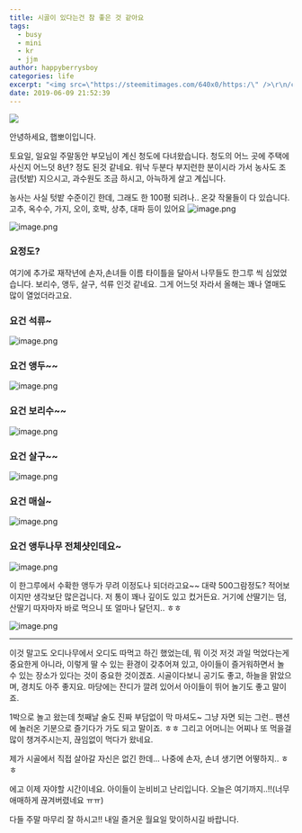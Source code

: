 ```yaml
---
title: 시골이 있다는건 참 좋은 것 같아요
tags:
  - busy
  - mini
  - kr
  - jjm
author: happyberrysboy
categories: life
excerpt: "<img src=\"https://steemitimages.com/640x0/https:/\" />\r\n/cdn.steemitimages.com/DQmU8hwnAWm29BmczzrLHGfxPhDsUyr8VQwF8UiFdRrFgjY/％EC％83％88％20％ED％8C％8C％EC％9D％BC％202019-02-27％2017.53.44_2.jpg)  안녕하세요, 햅뽀이입니다.  토요일, 일요일 주말동안 부모님이 계신 청도에 다녀왔습니다. 청도의 어느 곳에 주택에 사신....."
date: 2019-06-09 21:52:39
---
```


![](https://steemitimages.com/640x0/https://cdn.steemitimages.com/DQmU8hwnAWm29BmczzrLHGfxPhDsUyr8VQwF8UiFdRrFgjY/％EC％83％88％20％ED％8C％8C％EC％9D％BC％202019-02-27％2017.53.44_2.jpg)

안녕하세요, 햅뽀이입니다.

토요일, 일요일 주말동안 부모님이 계신 청도에 다녀왔습니다. 청도의 어느 곳에 주택에 사신지 어느덧 8년? 정도 된것 같네요. 워낙 두분다 부지런한 분이시라 가서 농사도 조금(텃밭) 지으시고, 과수원도 조금 하시고, 아늑하게 살고 계십니다. 

농사는 사실 텃밭 수준이긴 한데, 그래도 한 100평 되려나.. 온갖 작물들이 다 있습니다. 고추, 옥수수, 가지, 오이, 호박, 상추, 대파 등이 있어요
![image.png](https://ipfs.busy.org/ipfs/QmV1c3Rz33sAnjT1vU6D2LRjb8DHyogRUs4eXZjZSiKazo)

![image.png](https://ipfs.busy.org/ipfs/QmS9jHsxwhrXevDTsDTspC5Z9AkCCAy3CB6ioGjDHwckWP)
### 요정도?

여기에 추가로 재작년에 손자,손녀들 이름 타이틀을 달아서 나무들도 한그루 씩 심었었습니다. 보리수, 앵두, 살구, 석류 인것 같네요. 그게 어느덧  자라서 올해는 꽤나 열매도 많이 열었더라고요. 

### 요건 석류~
![image.png](https://ipfs.busy.org/ipfs/QmV2xFgr4dmdQqMxYysKEVV5W6T38smkY5PttoNLz9a6Wc)

### 요건 앵두~~
![image.png](https://ipfs.busy.org/ipfs/QmQonQ2ACufdUFm5jYtdBMprL33K141FCmAvJTk9ECHYbJ)


### 요건 보리수~~
![image.png](https://ipfs.busy.org/ipfs/QmQXq89mP8Gr9zQEb81Hpw2rjxYA8sq4QE28R1ReevYuU4)


### 요건 살구~~
![image.png](https://ipfs.busy.org/ipfs/QmPq1MhnRU1ZQ7Z8gF6aXyRq2yMLwpxEAfPvHxtRJjQ3Ae)

### 요건 매실~

![image.png](https://ipfs.busy.org/ipfs/QmbtgwtS6z9bwzC2zpowpFG1MNdjVxiEVMjuqTcWPWZxnq)


### 요건 앵두나무 전체샷인데요~ 

![image.png](https://ipfs.busy.org/ipfs/QmRd1Wva6hkXriy5LUQePmwbgUA2oGGpusLyrW99gJx8zV)

이 한그루에서 수확한 앵두가 무려 이정도나 되더라고요~~ 대략 500그람정도? 적어보이지만 생각보단 많은겁니다. 저 통이 꽤나 깊이도 있고 컸거든요. 거기에 산딸기는 덤, 산딸기 따자마자 바로 먹으니 또 얼마나 달던지.. ㅎㅎ

![image.png](https://ipfs.busy.org/ipfs/QmeC5VzKBmL2XxaJKVN6nGYst7CxKpvJYBYunz3FcbcECx)


___

이것 말고도 오디나무에서 오디도 따먹고 하긴 했었는데, 뭐 이것 저것 과일 먹었다는게 중요한게 아니라, 이렇게 딸 수 있는 환경이 갖추어져 있고, 아이들이 즐거워하면서 놀 수 있는 장소가 있다는 것이 중요한 것이겠죠. 시골이다보니 공기도 좋고, 하늘을 맑았으며, 경치도 아주 좋지요. 마당에는 잔디가 깔려 있어서 아이들이 뛰어 놀기도 좋고 말이죠. 

1박으로 놀고 왔는데 첫째날 술도 진짜 부담없이 막 마셔도~ 그냥 자면 되는 그런.. 팬션에 놀러온 기분으로 즐기다가 가도 되고 말이죠. ㅎㅎ 그리고 어머니는 어찌나 또 먹을걸 많이 챙겨주시는지, 끊임없이 먹다가 왔네요. 

제가 시골에서 직접 살아갈 자신은 없긴 한데... 나중에 손자, 손녀 생기면 어떻하지.. ㅎㅎ

에고 이제 자야할 시간이네요. 아이들이 눈비비고 난리입니다. 오늘은 여기까지..!!(너무 애매하게 끊겨버렸네요 ㅠㅠ)

다들 주말 마무리 잘 하시고!! 내일 즐거운 월요일 맞이하시길 바랍니다.